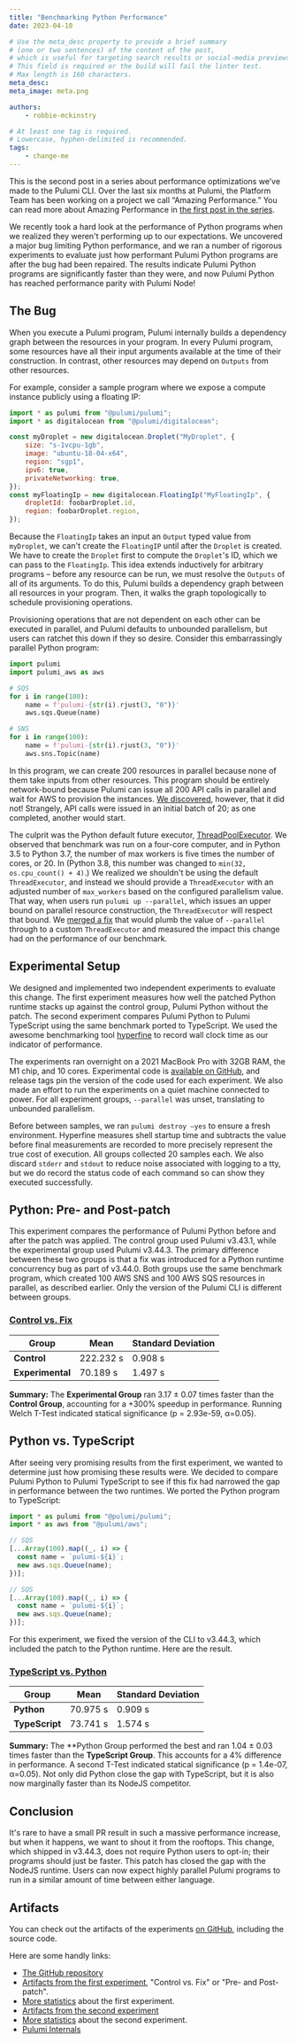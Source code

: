 ```yaml
---
title: "Benchmarking Python Performance"
date: 2023-04-10

# Use the meta_desc property to provide a brief summary
# (one or two sentences) of the content of the post,
# which is useful for targeting search results or social-media previews.
# This field is required or the build will fail the linter test.
# Max length is 160 characters.
meta_desc:
meta_image: meta.png

authors:
    - robbie-mckinstry

# At least one tag is required.
# Lowercase, hyphen-delimited is recommended.
tags:
    - change-me
---
```


This is the second post in a series about performance optimizations we’ve made to the Pulumi CLI. Over the last six months at Pulumi, the Platform Team has been working on a project we call “Amazing Performance.” You can read more about Amazing Performance in [the first post in the series](https://www.pulumi.com/blog/amazing-performance/).

<!--more-->

We recently took a hard look at the performance of Python programs when we realized they weren't performing up to our expectations. We uncovered a major bug limiting Python performance, and we ran a number of rigorous experiments to evaluate just how performant Pulumi Python programs are after the bug had been repaired. The results indicate Pulumi Python programs are significantly faster than they were, and now Pulumi Python has reached performance parity with Pulumi Node!

## The Bug

When you execute a Pulumi program, Pulumi internally builds a dependency graph between the resources in your program. In every Pulumi program, some resources have all their input arguments available at the time of their construction. In contrast, other resources may depend on `Outputs` from other resources.

For example, consider a sample program where we expose a compute instance publicly using a floating IP:

```javascript
import * as pulumi from "@pulumi/pulumi";
import * as digitalocean from "@pulumi/digitalocean";

const myDroplet = new digitalocean.Droplet("MyDroplet", {
    size: "s-1vcpu-1gb",
    image: "ubuntu-18-04-x64",
    region: "sgp1",
    ipv6: true,
    privateNetworking: true,
});
const myFloatingIp = new digitalocean.FloatingIp("MyFloatingIp", {
    dropletId: foobarDroplet.id,
    region: foobarDroplet.region,
});
```

Because the `FloatingIp` takes an input an `Output` typed value from `myDroplet`, we can't create the `FloatingIP` until after the `Droplet` is created. We have to create the `Droplet` first to compute the `Droplet`'s ID, which we can pass to the `FloatingIp`. This idea extends inductively for arbitrary programs – before any resource can be run, we must resolve the `Outputs` of all of its arguments. To do this, Pulumi builds a dependency graph between all resources in your program. Then, it walks the graph topologically to schedule provisioning operations. 

Provisioning operations that are not dependent on each other can be executed in parallel, and Pulumi defaults to unbounded parallelism, but users can ratchet this down if they so desire. Consider this embarrassingly parallel Python program:

```python
import pulumi
import pulumi_aws as aws

# SQS
for i in range(100):
	name = f'pulumi-{str(i).rjust(3, "0")}'
	aws.sqs.Queue(name)

# SNS
for i in range(100):
	name = f'pulumi-{str(i).rjust(3, "0")}'
	aws.sns.Topic(name)
```

In this program, we can create 200 resources in parallel because none of them take inputs from other resources. This program should be entirely network-bound because Pulumi can issue all 200 API calls in parallel and wait for AWS to provision the instances. [We discovered](https://github.com/pulumi/pulumi/issues/11116), however, that it did not! Strangely, API calls were issued in an initial batch of 20; as one completed, another would start.

The culprit was the Python default future executor, [ThreadPoolExecutor](https://docs.python.org/3/library/concurrent.futures.html#concurrent.futures.ThreadPoolExecutor). We observed that benchmark was run on a four-core computer, and in Python 3.5 to Python 3.7, the number of max workers is five times the number of cores, or 20. In (Python 3.8, this number was changed to `min(32, os.cpu_count() + 4)`.) We realized we shouldn't be using the default `ThreadExecutor`, and instead we should provide a `ThreadExecutor` with an adjusted number of `max_workers` based on the configured parallelism value. That way, when users run `pulumi up --parallel`, which issues an upper bound on parallel resource construction, the `ThreadExecutor` will respect that bound. We [merged a fix](https://github.com/pulumi/pulumi/pull/11122) that would plumb the value of `--parallel` through to a custom `ThreadExecutor` and measured the impact this change had on the performance of our benchmark.

## Experimental Setup

We designed and implemented two independent experiments to evaluate this change. The first experiment measures how well the patched Python runtime stacks up against the control group, Pulumi Python without the patch. The second experiment compares Pulumi Python to Pulumi TypeScript using the same benchmark ported to TypeScript. We used the awesome benchmarking tool [hyperfine](https://github.com/sharkdp/hyperfine) to record wall clock time as our indicator of performance.

The experiments ran overnight on a 2021 MacBook Pro with 32GB RAM, the M1 chip, and 10 cores. Experimental code is [available on GitHub](https://github.com/RobbieMcKinstry/python-concurrency-experiments/tags), and release tags pin the version of the code used for each experiment. We also made an effort to run the experiments on a quiet machine connected to power. For all experiment groups, `--parallel` was unset, translating to unbounded parallelism.

Before between samples, we ran `pulumi destroy –yes` to ensure a fresh environment. Hyperfine measures shell startup time and subtracts the value before final measurements are recorded to more precisely represent the true cost of execution. All groups collected 20 samples each. We also discard `stderr` and `stdout` to reduce noise associated with logging to a tty, but we do record the status code of each command so can show they executed successfully.

## Python: Pre- and Post-patch

This experiment compares the performance of Pulumi Python before and after the patch was applied. The control group used Pulumi v3.43.1, while the experimental group used Pulumi v3.44.3. The primary difference between these two groups is that a fix was introduced for a Python runtime concurrency bug as part of v3.44.0. Both groups use the same benchmark program, which created 100 AWS SNS and 100 AWS SQS resources in parallel, as described earlier. Only the version of the Pulumi CLI is different between groups.

### [Control vs. Fix](https://app.warp.dev/block/rk7fFf2jn2iKXYcIXwhZ8F)

| **Group**        | **Mean**  | **Standard Deviation** |
| ---------------- | --------- | ---------------------- |
| **Control**      | 222.232 s | 0.908 s                |
| **Experimental** | 70.189 s  | 1.497 s                |

**Summary:** The  **Experimental Group** ran 3.17 ± 0.07 times faster than the **Control Group**, accounting for a +300% speedup in performance. Running Welch T-Test indicated statical significance (p = 2.93e-59, α=0.05).

## Python vs. TypeScript

After seeing very promising results from the first experiment, we wanted to determine just how promising these results were. We decided to compare Pulumi Python to Pulumi TypeScript to see if this fix had narrowed the gap in performance between the two runtimes. We ported the Python program to TypeScript:

```typescript
import * as pulumi from "@pulumi/pulumi";
import * as aws from "@pulumi/aws";

// SQS
[...Array(100).map((_, i) => {
  const name = `pulumi-${i}`;
  new aws.sqs.Queue(name);
})];

// SQS
[...Array(100).map((_, i) => {
  const name = `pulumi-${i}`;
  new aws.sqs.Queue(name);
})];
```

For this experiment, we fixed the version of the CLI to v3.44.3, which included the patch to the Python runtime. Here are the result.

### [TypeScript vs. Python](https://app.warp.dev/block/rk7fFf2jn2iKXYcIXwhZ8F)

| **Group**      | **Mean** | **Standard Deviation** |
| -------------- | -------- | ---------------------- |
| **Python**     | 70.975 s | 0.909 s                |
| **TypeScript** | 73.741 s | 1.574 s                |

**Summary:** The **Python Group performed the best and ran 1.04 ± 0.03 times faster than the **TypeScript Group**. This accounts for a 4% difference in performance. A second T-Test indicated statical significance (p = 1.4e-07, α=0.05). Not only did Python close the gap with TypeScript, but it is also now marginally faster than its NodeJS competitor.

## Conclusion

It's rare to have a small PR result in such a massive performance increase, but when it happens, we want to shout it from the rooftops. This change, which shipped in v3.44.3, does not require Python users to opt-in; their programs should just be faster. This patch has closed the gap with the NodeJS runtime. Users can now expect highly parallel Pulumi programs to run in a similar amount of time between either language.

## Artifacts

You can check out the artifacts of the experiments [on GitHub](https://github.com/RobbieMcKinstry/python-concurrency-experiments/tags), including the source code.

Here are some handly links:

*  [The GitHub repository](https://github.com/RobbieMcKinstry/python-concurrency-experiments/tags)
* [Artifacts from the first experiment](https://github.com/RobbieMcKinstry/python-concurrency-experiments/releases/tag/parallelism), "Control vs. Fix" or "Pre- and Post-patch".
* [More statistics](https://app.warp.dev/block/F6KkbWHvDVWLwtYFKq08Q2) about the first experiment.
* [Artifacts from the second experiment](https://github.com/RobbieMcKinstry/python-concurrency-experiments/releases/tag/TypeScript-vs-Python)
* [More statistics](https://app.warp.dev/block/gspCIKn10y9bEvZDMWHe4Q) about the second experiment.
* [Pulumi Internals](https://www.pulumi.com/docs/intro/concepts/how-pulumi-works/)
